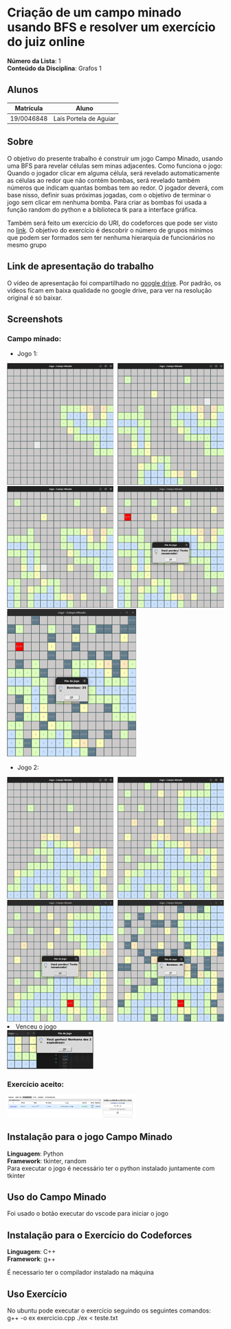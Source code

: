 
# Criação de um campo minado usando BFS e resolver um exercício do juiz online 

**Número da Lista**: 1<br>
**Conteúdo da Disciplina**: Grafos 1<br>

## Alunos
|Matrícula | Aluno |
| -- | -- |
| 19/0046848  |  Laís Portela de Aguiar |

## Sobre 
O objetivo do presente trabalho é construir um jogo Campo Minado, usando uma BFS para revelar células sem minas adjacentes.
Como funciona o jogo: Quando o jogador clicar em alguma célula, será revelado automaticamente as células ao redor que não contém bombas, será revelado também números que indicam quantas bombas tem ao redor. O jogador deverá, com base nisso, definir suas próximas jogadas, com o objetivo de terminar o jogo sem clicar em nenhuma bomba. Para criar as bombas foi usada a função random do python e a biblioteca tk para a interface gráfica.

Também será feito um exercício do URI, do codeforces que pode ser visto no [link](https://codeforces.com/problemset/problem/115/A). O objetivo do exercício é descobrir o número de grupos mínimos que podem ser formados sem ter nenhuma hierarquia de funcionários no mesmo grupo



## Link de apresentação do trabalho

O vídeo de apresentação foi compartilhado no [google drive](https://drive.google.com/file/d/1W17VAPL3iBSIaQxX48n3fUl96UR7Nijk/view?usp=sharing). Por padrão, os videos ficam em baixa qualidade no google drive, para ver na resolução original é só baixar. 



## Screenshots

###  Campo minado: 


- Jogo 1:

<div style="display: flex; justify-content: center;">
    <div style="margin-right: 10px;">
        <img src="midia/jogo1/jogando_1.png" alt="Jogando 1" width="300">
    </div>
    <div>
        <img src="midia/jogo1/jogando_2.png" alt="Jogando 2" width="300">
    </div>
</div>

<div style="display: flex; justify-content: center;">
    <div style="margin-right: 10px;">
        <img src="midia/jogo1/jogando_4.png" alt="Jogando 3" width="300">
    </div>
    <div>
        <img src="midia/jogo1/fim_de_jogo.png" alt="Perdeu o jogo" width="300">
    </div>
</div>


<img src="midia/jogo1/bombas_reveladas.png" alt="Bombas reveladas" width="300">


- Jogo 2:

<div style="display: flex; justify-content: center;">
    <div style="margin-right: 10px;">
        <img src="midia/jogo2/jogando_1.png" alt="Jogando 1" width="300">
    </div>
    <div>
        <img src="midia/jogo2/jogando_2.png" alt="Jogando 2" width="300">
    </div>
</div>

<div style="display: flex; justify-content: center;">
    <div style="margin-right: 10px;">
        <img src="midia/jogo2/fim_de_jogo.png" alt="Perdeu o jogo" width="300">
    </div>
    <div>
        <img src="midia/jogo2/bombas_reveladas.png" alt="Bombas reveladas" width="300">
    </div>
</div


- Venceu o jogo

<img src="midia/venceu.png" alt="Venceu o jogo" width="200">


### Exercício aceito:

<img src="midia/exercicio_resolvido.png" alt="Exercício resolvido" width="300">



## Instalação para o jogo Campo Minado
**Linguagem**: Python<br>
**Framework**: tkinter, random<br>
Para executar o jogo é necessário ter o python instalado juntamente com tkinter

## Uso do Campo Minado
Foi usado o botão executar do vscode para iniciar o jogo

## Instalação para o Exercício do Codeforces 
**Linguagem**: C++<br>
**Framework**: g++<br>

É necessario ter o compilador instalado na máquina

## Uso Exercício
No ubuntu pode executar o exercício seguindo os seguintes comandos:
g++ -o ex exercicio.cpp
./ex < teste.txt

